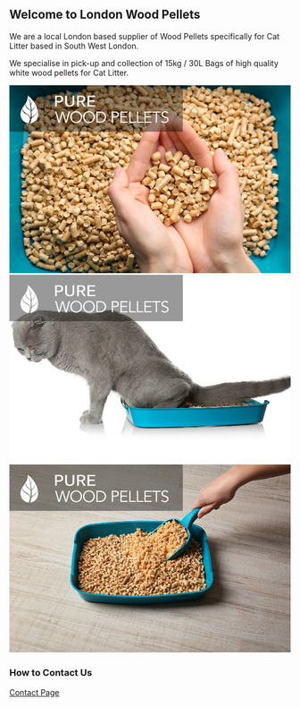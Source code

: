 ## Welcome to London Wood Pellets 

We are a local London based supplier of Wood Pellets specifically for Cat Litter based in South West London. 

We specialise in pick-up and collection of 15kg / 30L Bags of high quality white wood pellets for Cat Litter. 

![Image](images/1.jpg)
![Image](images/2.jpg)
![Image](images/3.jpg)


### How to Contact Us

[Contact Page](contact.html)

